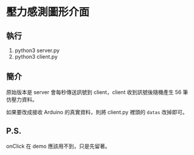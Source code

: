 # 壓力感測圖形介面

## 執行
1. python3 server.py
2. python3 client.py

## 簡介
原始版本是 server 會每秒傳送訊號到 client，client 收到訊號後隨機產生 56 筆仿壓力資料。

如果要改成接收 Arduino 的真實資料，則將 client.py 裡頭的 `datas` 改掉即可。

## P.S.
onClick 在 demo 應該用不到，只是先留著。